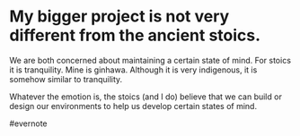 # My bigger project is not very different from the ancient stoics.

We are both concerned about maintaining a certain state of mind. For stoics it is tranquility. Mine is ginhawa. Although it is very indigenous, it is somehow similar to tranquility.

Whatever the emotion is, the stoics (and I do) believe that we can build or design our environments to help us develop certain states of mind.

\#evernote

